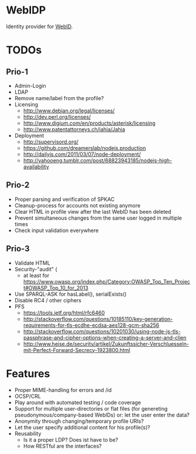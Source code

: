 WebIDP
======

Identity provider for [WebID](http://www.w3.org/2005/Incubator/webid/spec/).

TODOs
=====

Prio-1
------
* Admin-Login
* LDAP
* Remove name/label from the profile?
* Licensing
    * <http://www.debian.org/legal/licenses/>
    * <http://dev.perl.org/licenses/>
    * <http://www.digium.com/en/products/asterisk/licensing>
    * <http://www.patentattorneys.ch/jahia/Jahia>
* Deployment
    * <http://supervisord.org/>
    * <https://github.com/dreamerslab/nodejs.production>
    * <http://dailyjs.com/2011/03/07/node-deployment/>
    * <http://yahooeng.tumblr.com/post/68823943185/nodejs-high-availability>

Prio-2
------
* Proper parsing and verification of SPKAC
* Cleanup-process for accounts not existing anymore
* Clear HTML in profile view after the last WebID has been deleted
* Prevent simultaneous changes from the same user logged in multiple times
* Check input validation everywhere

Prio-3
------
* Validate HTML
* Security-"audit" (
    * at least for <https://www.owasp.org/index.php/Category:OWASP_Top_Ten_Project#OWASP_Top_10_for_2013>
* Use SPARQL-ASK for hasLabel(), serialExists()
* Disable RC4 / other ciphers
* PFS
    * <https://tools.ietf.org/html/rfc6460>
    * <http://stackoverflow.com/questions/10185110/key-generation-requirements-for-tls-ecdhe-ecdsa-aes128-gcm-sha256>
    * <http://stackoverflow.com/questions/10201030/using-node-js-tls-passphrase-and-cipher-options-when-creating-a-server-and-clien>
    * <http://www.heise.de/security/artikel/Zukunftssicher-Verschluesseln-mit-Perfect-Forward-Secrecy-1923800.html>

Features
========
* Proper MIME-handling for errors and /id
* OCSP/CRL
* Play around with automated testing / code coverage
* Support for multiple user-directories or flat files 
  (for genereting pseudonymous/company-based WebIDs)
  or: let the user enter the data?
* Anonymity through changing/temporary profile URIs?
* Let the user specify additional content for his profile(s)?
* Reusability
    * Is it a proper LDP? Does ist have to be?
    * How RESTful are the interfaces?
